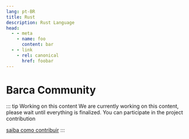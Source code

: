 ```yaml
---
lang: pt-BR
title: Rust
description: Rust Language
head:
  - - meta
    - name: foo
      content: bar
  - - link
    - rel: canonical
      href: foobar
---
```



# Barca Community

::: tip Working on this content
We are currently working on this content, please wait until everything is finalized. You can participate in the project contribution

 [saiba como contribuir](https://opensource.guide/)
:::

